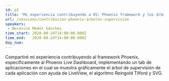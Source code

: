 ```yaml
---
id: p2
title: "Mi experiencia contribuyendo a OS: Phoenix framework y los árboles de supervisión."
url: /sessions/contribucion-phoenix-arboles-supervision
speakers:
 - Berenice Medel Sánchez
time_start: 2020-08-24T14:00:00.000Z
time_end:   2020-08-24T14:00:00.000Z
day_num: 
---
```


Compartiré mi experiencia contribuyendo al framework Phoenix, específicamente al Phoenix Live Dashboard, implementando un tab de aplicaciones en el cual se muestra gráficamente el árbol de supervisión de cada aplicación con ayuda de LiveView, el algoritmo Reingold Tilford y SVG.
